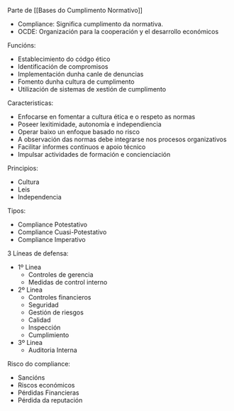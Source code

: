 Parte de [[Bases do Cumplimento Normativo]]

- Compliance: Significa cumplimento da normativa.
- OCDE: Organización para la cooperación y el desarrollo económicos

Funcións:

- Establecimiento do códgo ético
- Identificación de compromisos
- Implementación dunha canle de denuncias
- Fomento dunha cultura de cumplimento
- Utilización de sistemas de xestión de cumplimento

Caracteristicas:
- Enfocarse en fomentar a cultura ética e o respeto as normas
- Poseer lexitimidade, autonomía e independiencia
- Operar baixo un enfoque basado no risco
- A observación das normas debe integrarse nos procesos organizativos
- Facilitar informes continuos e apoio técnico
- Impulsar actividades de formación e concienciación

Principios:
- Cultura
- Leis
- Independencia

Tipos:
- Compliance Potestativo
- Compliance Cuasi-Potestativo
- Compliance Imperativo

3 Líneas de defensa:
- 1º Linea
	- Controles de gerencia
	- Medidas de control interno
- 2º Linea
	- Controles financieros
	- Seguridad
	- Gestión de riesgos
	- Calidad
	- Inspección
	- Cumplimiento
- 3º Linea
	- Auditoria Interna

Risco do compliance:
- Sancións
- Riscos económicos
- Pérdidas Financieras
- Pérdida da reputación